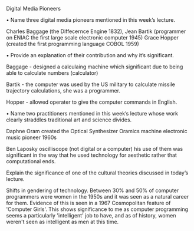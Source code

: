 Digital Media Pioneers

•	Name three digital media pioneers mentioned in this week’s lecture.

Charles Baggage (the Diffecernce Engine 1832), Jean Bartik (programmer on ENIAC the first large scale electronic computer 1945)
Grace Hopper (created the first programming language COBOL 1959)

•	Provide an explanation of their contribution and why it’s significant.

Baggage - designed a calculaing machine which significant due to being able to calculate numbers (calculator)

Bartik - the computer was used by the US military to calculate missile trajectory calculations, she was a programmer.

Hopper - allowed operater to give the computer commands in English.

•	Name two practitioners mentioned in this week’s lecture whose work clearly straddles traditional art and science divides. 

Daphne Oram created the Optical Synthesizer Oramics machine electronic music pioneer 1960s

Ben Laposky oscilliscope (not digital or a computer) his use of them was significant in the way that he used technology for 
aesthetic rather that computational ends.

Explain the significance of one of the cultural theories discussed in today’s lecture.

Shifts in gendering of technology. Between 30% and 50% of computer programmers were women in the 1950s and it was seen as a natural 
career for them. Evidence of this is seen in a 1967 Cosmopolitan feature of 'Computer Girls'. This shows significance to me as 
computer programming seems a particularly 'intelligent' job to have, and as of history, women weren't seen as intelligent as 
men at this time.
